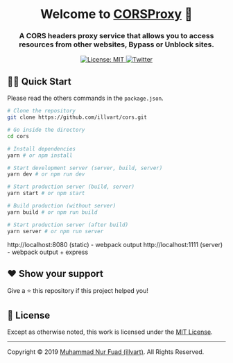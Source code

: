<h1 align="center">Welcome to <a href="https://github.com/illvart/cors" title="Repository">CORSProxy</a> 👋</h1>
<h3 align="center">A CORS headers proxy service that allows you to access resources from other websites, Bypass or Unblock sites.</h3>
<p align="center">
  <a href="#-license" title="License">
    <img alt="License: MIT" src="https://img.shields.io/badge/License-MIT-brightgreen.svg" />
  </a>
  <a href="https://twitter.com/illvart" title="Follow me on Twitter">
    <img alt="Twitter" src="https://img.shields.io/twitter/follow/illvart.svg?label=follow+illvart" />
  </a>
</p>

## 👨‍💻 Quick Start
Please read the others commands in the ```package.json```.

```sh
# Clone the repository
git clone https://github.com/illvart/cors.git

# Go inside the directory
cd cors

# Install dependencies
yarn # or npm install

# Start development server (server, build, server)
yarn dev # or npm run dev

# Start production server (build, server)
yarn start # or npm start

# Build production (without server)
yarn build # or npm run build

# Start production server (after build)
yarn server # or npm run server
```
http://localhost:8080 (static) - webpack output
http://localhost:1111 (server) - webpack output + express

## ❤️ Show your support

Give a ⭐️ this repository if this project helped you!

## 📝 License

Except as otherwise noted, this work is licensed under the [MIT License](LICENSE).

---

Copyright © 2019 [Muhammad Nur Fuad (illvart)](https://github.com/illvart). All Rights Reserved.
